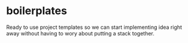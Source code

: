 # boilerplates
Ready to use project templates so we can start implementing idea right away without having to wory about putting a stack together.
